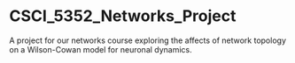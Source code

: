 # CSCI_5352_Networks_Project
A project for our networks course exploring the affects of network topology on a Wilson-Cowan model for neuronal dynamics.
